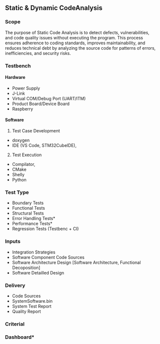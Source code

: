 ## Static & Dynamic CodeAnalysis

### Scope

The purpose of Static Code Analysis is to detect defects, vulnerabilities, and code quality issues without executing the program. This process ensures adherence to coding standards, improves maintainability, and reduces technical debt by analyzing the source code for patterns of errors, inefficiencies, and security risks.

### Testbench

#### Hardware

- Power Supply
- J-Link
- Virtual COM/Debug Port (UART/ITM)
- Product Board/Device Board
- Raspberry

#### Software

1. Test Case Development
- doxygen
- IDE (VS Code, STM32CubeIDE),
  
2. Test Execution
- Compilator, 
- CMake
- Shelly
- Python
 
### Test Type

- Boundary Tests
- Functional Tests
- Structural Tests
- Error Handling Tests*
- Performance Tests*
- Regression Tests (Testbenc + CI)

### Inputs

- Integration Strategies
- Software Component Code Sources
- Software Architecture Design [Software Architecture, Functional Decoposition]
- Software Detailled Design 

### Delivery

- Code Sources
- SystemSoftware.bin
- System Test Report
- Quality Report 

### Criterial

### Dashboard*
 

